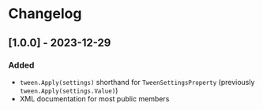﻿# Changelog

## [1.0.0] - 2023-12-29

### Added

- `tween.Apply(settings)` shorthand for `TweenSettingsProperty` (previously `tween.Apply(settings.Value)`)
- XML documentation for most public members